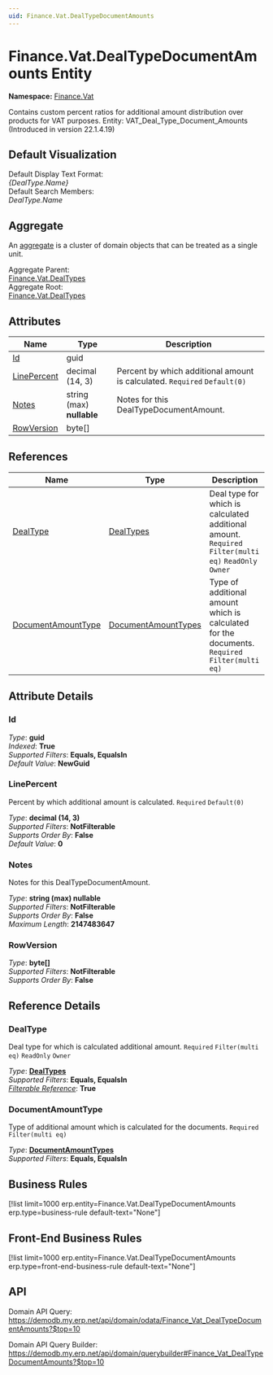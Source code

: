```yaml
---
uid: Finance.Vat.DealTypeDocumentAmounts
---
```

# Finance.Vat.DealTypeDocumentAmounts Entity

**Namespace:** [Finance.Vat](Finance.Vat.md)  

Contains custom percent ratios for additional amount distribution over products for VAT purposes. Entity: VAT_Deal_Type_Document_Amounts (Introduced in version 22.1.4.19)

## Default Visualization
Default Display Text Format:  
_{DealType.Name}_  
Default Search Members:  
_DealType.Name_  

## Aggregate
An [aggregate](https://docs.erp.net/tech/advanced/concepts/aggregates.html) is a cluster of domain objects that can be treated as a single unit.  

Aggregate Parent:  
[Finance.Vat.DealTypes](Finance.Vat.DealTypes.md)  
Aggregate Root:  
[Finance.Vat.DealTypes](Finance.Vat.DealTypes.md)  

## Attributes

| Name | Type | Description |
| ---- | ---- | --- |
| [Id](Finance.Vat.DealTypeDocumentAmounts.md#id) | guid |  
| [LinePercent](Finance.Vat.DealTypeDocumentAmounts.md#linepercent) | decimal (14, 3) | Percent by which additional amount is calculated. `Required` `Default(0)` 
| [Notes](Finance.Vat.DealTypeDocumentAmounts.md#notes) | string (max) __nullable__ | Notes for this DealTypeDocumentAmount. 
| [RowVersion](Finance.Vat.DealTypeDocumentAmounts.md#rowversion) | byte[] |  

## References

| Name | Type | Description |
| ---- | ---- | --- |
| [DealType](Finance.Vat.DealTypeDocumentAmounts.md#dealtype) | [DealTypes](Finance.Vat.DealTypes.md) | Deal type for which is calculated additional amount. `Required` `Filter(multi eq)` `ReadOnly` `Owner` |
| [DocumentAmountType](Finance.Vat.DealTypeDocumentAmounts.md#documentamounttype) | [DocumentAmountTypes](General.DocumentAmountTypes.md) | Type of additional amount which is calculated for the documents. `Required` `Filter(multi eq)` |


## Attribute Details

### Id

_Type_: **guid**  
_Indexed_: **True**  
_Supported Filters_: **Equals, EqualsIn**  
_Default Value_: **NewGuid**  

### LinePercent

Percent by which additional amount is calculated. `Required` `Default(0)`

_Type_: **decimal (14, 3)**  
_Supported Filters_: **NotFilterable**  
_Supports Order By_: **False**  
_Default Value_: **0**  

### Notes

Notes for this DealTypeDocumentAmount.

_Type_: **string (max) __nullable__**  
_Supported Filters_: **NotFilterable**  
_Supports Order By_: **False**  
_Maximum Length_: **2147483647**  

### RowVersion

_Type_: **byte[]**  
_Supported Filters_: **NotFilterable**  
_Supports Order By_: **False**  


## Reference Details

### DealType

Deal type for which is calculated additional amount. `Required` `Filter(multi eq)` `ReadOnly` `Owner`

_Type_: **[DealTypes](Finance.Vat.DealTypes.md)**  
_Supported Filters_: **Equals, EqualsIn**  
_[Filterable Reference](https://docs.erp.net/dev/domain-api/filterable-references.html)_: **True**  

### DocumentAmountType

Type of additional amount which is calculated for the documents. `Required` `Filter(multi eq)`

_Type_: **[DocumentAmountTypes](General.DocumentAmountTypes.md)**  
_Supported Filters_: **Equals, EqualsIn**  



## Business Rules

[!list limit=1000 erp.entity=Finance.Vat.DealTypeDocumentAmounts erp.type=business-rule default-text="None"]

## Front-End Business Rules

[!list limit=1000 erp.entity=Finance.Vat.DealTypeDocumentAmounts erp.type=front-end-business-rule default-text="None"]

## API

Domain API Query:
<https://demodb.my.erp.net/api/domain/odata/Finance_Vat_DealTypeDocumentAmounts?$top=10>

Domain API Query Builder:
<https://demodb.my.erp.net/api/domain/querybuilder#Finance_Vat_DealTypeDocumentAmounts?$top=10>

